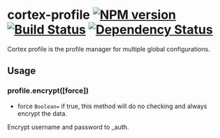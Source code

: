 # cortex-profile [![NPM version](https://badge.fury.io/js/cortex-profile.png)](http://badge.fury.io/js/cortex-profile) [![Build Status](https://travis-ci.org/cortexjs/cortex-profile.png?branch=master)](https://travis-ci.org/cortexjs/cortex-profile) [![Dependency Status](https://gemnasium.com/cortexjs/cortex-profile.png)](https://gemnasium.com/cortexjs/cortex-profile)

Cortex profile is the profile manager for multiple global configurations.

## Usage

### profile.encrypt([force])

- force `Boolean=` if true, this method will do no checking and always encrypt the data.

Encrypt username and password to _auth.
